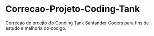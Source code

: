 # Correcao-Projeto-Coding-Tank
Correcao do proejto do Conding Tank Santander Coders para fins de estudo e melhoria do codigo.

